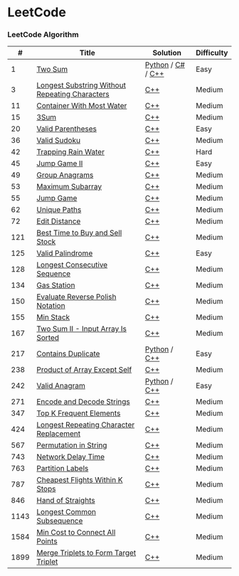 LeetCode
========

### LeetCode Algorithm

| # | Title | Solution | Difficulty |
|---| ----- | -------- | ---------- |
|1|[Two Sum](https://leetcode.com/problems/two-sum/description/) | [Python](./Algorithms/Python3/ContainsDuplicate/ContainsDuplicate.py) / [C#](./Algorithms/C%23/1.TwoSum/two_sum.cs) / [C++](./Algorithms/C++/1.TwoSum/TwoSum.cpp)|Easy|
|3|[Longest Substring Without Repeating Characters](https://leetcode.com/problems/longest-substring-without-repeating-characters/description/) | [C++](./Algorithms/C++/3.LongestSubstringWithoutRepeatingCharacters/LongestSubstringWithoutRepeatingCharacters.cpp)|Medium|
|11|[Container With Most Water](https://leetcode.com/problems/container-with-most-water/description/) | [C++](./Algorithms/C++/11.ContainerWithMostWater/ContainerWithMostWater.cpp)|Medium|
|15|[3Sum](https://leetcode.com/problems/3sum/description/) | [C++](./Algorithms/C++/15.3Sum/3Sum.cpp)|Medium|
|20|[Valid Parentheses](https://leetcode.com/problems/valid-parentheses/description/) | [C++](./Algorithms/C++/20.ValidParentheses/ValidParentheses.cpp)|Easy|
|36|[Valid Sudoku](https://leetcode.com/problems/valid-sudoku/description/) | [C++](./Algorithms/C++/36.ValidSudoku/ValidSudoku.cpp)|Medium|
|42|[Trapping Rain Water](https://leetcode.com/problems/trapping-rain-water/description/) | [C++](./Algorithms/C++/42.TrappingRainWater/TrappingRainWater.cpp)|Hard|
|45|[Jump Game II](https://leetcode.com/problems/jump-game-ii/description/) | [C++](./Algorithms/C++/45.JumpGameII/JumpGameII.cpp)|Easy|
|49|[Group Anagrams](https://leetcode.com/problems/group-anagrams/description/) | [C++](./Algorithms/C++/49.GroupAnagrams/GroupAnagrams.cpp)|Medium|
|53|[Maximum Subarray](https://leetcode.com/problems/maximum-subarray/description/) | [C++](./Algorithms/C++/53.MaximumSubarray/MaximumSubarray.cpp)|Medium|
|55|[Jump Game](https://leetcode.com/problems/jump-game/description/) | [C++](./Algorithms/C++/55.JumpGame/JumpGame.cpp)|Medium|
|62|[Unique Paths](https://leetcode.com/problems/unique-paths/description/) | [C++](./Algorithms/C++/62.UniquePaths/UniquePaths.cpp)|Medium|
|72|[Edit Distance](https://leetcode.com/problems/edit-distance/description/) | [C++](./Algorithms/C++/72.EditDistance/EditDistance.cpp)|Medium|
|121|[Best Time to Buy and Sell Stock](https://leetcode.com/problems/best-time-to-buy-and-sell-stock/description/) | [C++](./Algorithms/C++/121.BestTimetoBuyandSellStock/BestTimetoBuyandSellStock.cpp)|Medium|
|125|[Valid Palindrome](https://leetcode.com/problems/valid-palindrome/description/) | [C++](./Algorithms/C++/125.ValidPalindrome/ValidPalindrome.cpp)|Easy|
|128|[Longest Consecutive Sequence](https://leetcode.com/problems/longest-consecutive-sequence/description/) | [C++](./Algorithms/C++/128.LongestConsecutiveSequence/LongestConsecutiveSequence.cpp)|Medium|
|134|[Gas Station](https://leetcode.com/problems/gas-station/description/) | [C++](./Algorithms/C++/134.GasStation/GasStation.cpp)|Medium|
|150|[Evaluate Reverse Polish Notation](https://leetcode.com/problems/evaluate-reverse-polish-notation/description/) | [C++](./Algorithms/C++/150.EvaluateReversePolishNotation/EvaluateReversePolishNotation.cpp)|Medium|
|155|[Min Stack](https://leetcode.com/problems/min-stack/description/) | [C++](./Algorithms/C++/155.MinimumStack/MinimumStack.cpp)|Medium|
|167|[Two Sum II - Input Array Is Sorted](https://leetcode.com/problems/two-sum-ii-input-array-is-sorted/description/) | [C++](./Algorithms/C++/167.TwoIntegerSumII/TwoIntegerSumII.cpp)|Medium|
|217|[Contains Duplicate](https://leetcode.com/problems/contains-duplicate/description/) | [Python](./Algorithms/Python3/ContainsDuplicate/ContainsDuplicate.py) / [C++](./Algorithms/C++/217.ContainsDuplicate/ContainsDuplicate.cpp)|Easy|
|238|[Product of Array Except Self](https://leetcode.com/problems/product-of-array-except-self/description/) | [C++](./Algorithms/C++/238.ProductsOfArrayExceptSelf/ProductsOfArrayExceptSelf.cpp)|Medium|
|242|[Valid Anagram](https://leetcode.com/problems/valid-anagram/description/) | [Python](./Algorithms/Python3/ContainsDuplicate/ContainsDuplicate.py) / [C++](./Algorithms/C++/242.ValidAnagram/ValidAnagram.cpp)|Easy|
|271|[Encode and Decode Strings](https://leetcode.com/problems/encode-and-decode-strings/description/) | [C++](./Algorithms/C++/271.EncodeAndDecodeStrings/EncodeAndDecodeStrings.cpp)|Medium|
|347|[Top K Frequent Elements](https://leetcode.com/problems/top-k-frequent-elements/description/) | [C++](./Algorithms/C++/347.TopKFrequentElements/TopKFrequentElements.cpp)|Medium|
|424|[Longest Repeating Character Replacement](https://leetcode.com/problems/longest-repeating-character-replacement/description/) | [C++](./Algorithms/C++/424.LongestRepeatingCharacterReplacement/LongestRepeatingCharacterReplacement.cpp)|Medium|
|567|[Permutation in String](https://leetcode.com/problems/permutation-in-string/description/) | [C++](./Algorithms/C++/567.PermutationInString/PermutationInString.cpp)|Medium|
|743|[Network Delay Time](https://leetcode.com/problems/network-delay-time/description/) | [C++](./Algorithms/C++/743.NetworkDelayTime/NetworkDelayTime.cpp)|Medium|
|763|[Partition Labels](https://leetcode.com/problems/partition-labels/description/) | [C++](./Algorithms/C++/763.PartitionLabels/PartitionLabels.cpp)|Medium|
|787|[Cheapest Flights Within K Stops](https://leetcode.com/problems/cheapest-flights-within-k-stops/description/) | [C++](./Algorithms/C++/787.CheapestFlightsWithinKStops/CheapestFlightsWithinKStops.cpp)|Medium|
|846|[Hand of Straights](https://leetcode.com/problems/hand-of-straights/description/) | [C++](./Algorithms/C++/846.HandOfStraights/HandOfStraights.cpp)|Medium|
|1143|[Longest Common Subsequence](https://leetcode.com/problems/longest-common-subsequence/description/) | [C++](./Algorithms/C++/1143.LongestCommonSubsequence/LongestCommonSubsequence.cpp)|Medium|
|1584|[Min Cost to Connect All Points](https://leetcode.com/problems/network-delay-time/description/) | [C++](./Algorithms/C++/1584.MinCosttoConnectPoints/MinCosttoConnectPoints.cpp)|Medium|
|1899|[Merge Triplets to Form Target Triplet](https://leetcode.com/problems/merge-triplets-to-form-target-triplet/description/) | [C++](./Algorithms/C++/1584.MinCosttoConnectPoints/MinCosttoConnectPoints.cpp)|Medium|

